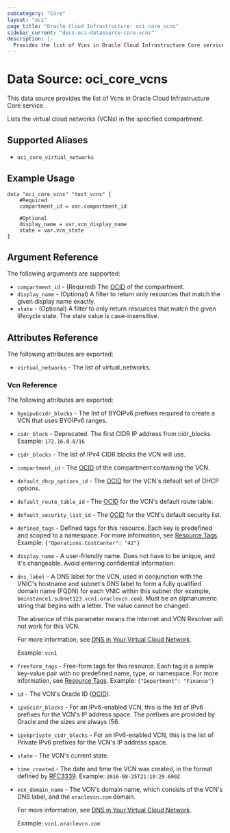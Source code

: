 ```yaml
---
subcategory: "Core"
layout: "oci"
page_title: "Oracle Cloud Infrastructure: oci_core_vcns"
sidebar_current: "docs-oci-datasource-core-vcns"
description: |-
  Provides the list of Vcns in Oracle Cloud Infrastructure Core service
---
```


# Data Source: oci_core_vcns
This data source provides the list of Vcns in Oracle Cloud Infrastructure Core service.

Lists the virtual cloud networks (VCNs) in the specified compartment.


## Supported Aliases

* `oci_core_virtual_networks`

## Example Usage

```hcl
data "oci_core_vcns" "test_vcns" {
	#Required
	compartment_id = var.compartment_id

	#Optional
	display_name = var.vcn_display_name
	state = var.vcn_state
}
```

## Argument Reference

The following arguments are supported:

* `compartment_id` - (Required) The [OCID](https://docs.cloud.oracle.com/iaas/Content/General/Concepts/identifiers.htm) of the compartment.
* `display_name` - (Optional) A filter to return only resources that match the given display name exactly. 
* `state` - (Optional) A filter to only return resources that match the given lifecycle state. The state value is case-insensitive. 


## Attributes Reference

The following attributes are exported:

* `virtual_networks` - The list of virtual_networks.

### Vcn Reference

The following attributes are exported:

* `byoipv6cidr_blocks` - The list of BYOIPv6 prefixes required to create a VCN that uses BYOIPv6 ranges. 
* `cidr_block` - Deprecated. The first CIDR IP address from cidr_blocks.  Example: `172.16.0.0/16` 
* `cidr_blocks` - The list of IPv4 CIDR blocks the VCN will use. 
* `compartment_id` - The [OCID](https://docs.cloud.oracle.com/iaas/Content/General/Concepts/identifiers.htm) of the compartment containing the VCN.
* `default_dhcp_options_id` - The [OCID](https://docs.cloud.oracle.com/iaas/Content/General/Concepts/identifiers.htm) for the VCN's default set of DHCP options. 
* `default_route_table_id` - The [OCID](https://docs.cloud.oracle.com/iaas/Content/General/Concepts/identifiers.htm) for the VCN's default route table.
* `default_security_list_id` - The [OCID](https://docs.cloud.oracle.com/iaas/Content/General/Concepts/identifiers.htm) for the VCN's default security list.
* `defined_tags` - Defined tags for this resource. Each key is predefined and scoped to a namespace. For more information, see [Resource Tags](https://docs.cloud.oracle.com/iaas/Content/General/Concepts/resourcetags.htm).  Example: `{"Operations.CostCenter": "42"}` 
* `display_name` - A user-friendly name. Does not have to be unique, and it's changeable. Avoid entering confidential information. 
* `dns_label` - A DNS label for the VCN, used in conjunction with the VNIC's hostname and subnet's DNS label to form a fully qualified domain name (FQDN) for each VNIC within this subnet (for example, `bminstance1.subnet123.vcn1.oraclevcn.com`). Must be an alphanumeric string that begins with a letter. The value cannot be changed.

	The absence of this parameter means the Internet and VCN Resolver will not work for this VCN.

	For more information, see [DNS in Your Virtual Cloud Network](https://docs.cloud.oracle.com/iaas/Content/Network/Concepts/dns.htm).

	Example: `vcn1` 
* `freeform_tags` - Free-form tags for this resource. Each tag is a simple key-value pair with no predefined name, type, or namespace. For more information, see [Resource Tags](https://docs.cloud.oracle.com/iaas/Content/General/Concepts/resourcetags.htm).  Example: `{"Department": "Finance"}` 
* `id` - The VCN's Oracle ID ([OCID](https://docs.cloud.oracle.com/iaas/Content/General/Concepts/identifiers.htm)).
* `ipv6cidr_blocks` - For an IPv6-enabled VCN, this is the list of IPv6 prefixes for the VCN's IP address space. The prefixes are provided by Oracle and the sizes are always /56. 
* `ipv6private_cidr_blocks` - For an IPv6-enabled VCN, this is the list of Private IPv6 prefixes for the VCN's IP address space. 
* `state` - The VCN's current state.
* `time_created` - The date and time the VCN was created, in the format defined by [RFC3339](https://tools.ietf.org/html/rfc3339).  Example: `2016-08-25T21:10:29.600Z` 
* `vcn_domain_name` - The VCN's domain name, which consists of the VCN's DNS label, and the `oraclevcn.com` domain.

	For more information, see [DNS in Your Virtual Cloud Network](https://docs.cloud.oracle.com/iaas/Content/Network/Concepts/dns.htm).

	Example: `vcn1.oraclevcn.com` 

